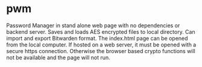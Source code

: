 # pwm
Password Manager in stand alone web page with no dependencies or backend server. Saves and loads AES encrypted files to local directory. Can import and export Bitwarden format.
The index.html page can be opened from the local computer. If hosted on a web server, it must be opened with a secure https connection. 
Otherwise the browser based crypto functions will not be available and the page will not run.
